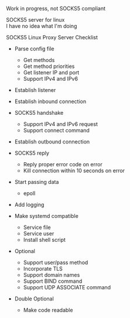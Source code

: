 Work in progress, not SOCKS5 compliant

SOCKS5 server for linux  
I have no idea what I'm doing


SOCKS5 Linux Proxy Server Checklist

- Parse config file
  - Get methods
  - Get method priorities
  - Get listener IP and port
  - Support IPv4 and IPv6
- Establish listener
- Establish inbound connection
- SOCKS5 handshake
  - Support IPv4 and IPv6 request
  - Support connect command
- Establish outbound connection
- SOCKS5 reply
  - Reply proper error code on error
  - Kill connection within 10 seconds on error
- Start passing data
  - epoll
- Add logging
- Make systemd compatible
  - Service file
  - Service user
  - Install shell script

- Optional
  - Support user/pass method
  - Incorporate TLS
  - Support domain names
  - Support BIND command
  - Support UDP ASSOCIATE command

- Double Optional
  - Make code readable
